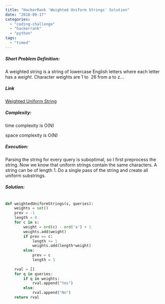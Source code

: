 ```yaml
---
title: "HackerRank 'Weighted Uniform Strings' Solution"
date: "2018-09-17"
categories: 
  - "coding-challenge"
  - "hackerrank"
  - "python"
tags: 
  - "timed"
---
```


##### Short Problem Definition:

A weighted string is a string of lowercase English letters where each letter has a _weight_. Character weights are 1 to  26 from a to z...

##### Link

[Weighted Uniform String](https://www.hackerrank.com/challenges/weighted-uniform-string)

##### Complexity:

time complexity is O(N)

space complexity is O(N)

##### Execution:

Parsing the string for every query is suboptimal, so I first preprocess the string. Now we know that uniform strings contain the same characters. A string can be of length 1. Do a single pass of the string and create all uniform substrings.

##### Solution:

```python

def weightedUniformStrings(s, queries):
    weights = set()
    prev = -1
    length = 0
    for c in s:
        weight = ord(c) - ord('a') + 1
        weights.add(weight)
        if prev == c:
            length += 1
            weights.add(length*weight)
        else:
            prev = c
            length = 1
    
    rval = []
    for q in queries:
        if q in weights:
            rval.append("Yes")
        else:
            rval.append("No")
    return rval
```
